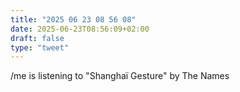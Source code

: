 ```yaml
---
title: "2025 06 23 08 56 08"
date: 2025-06-23T08:56:09+02:00
draft: false
type: "tweet"
---
```

/me is listening to "Shanghaï Gesture" by The Names
